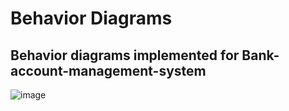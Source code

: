 # Behavior Diagrams

## Behavior diagrams implemented for Bank-account-management-system
![image](https://user-images.githubusercontent.com/48732301/132375922-67ac8ff9-ba98-40d2-9676-c64fd8218604.png)



